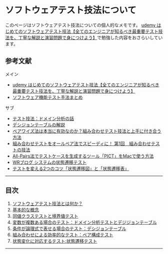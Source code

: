 # ソフトウェアテスト技法について

このページはソフトウェアテスト技法についての個人的なメモです。
[udemy はじめてのソフトウェアテスト技法【全てのエンジニアが知るべき最重要テスト技法を、丁寧な解説と演習問題で身につけよう】](https://www.udemy.com/course/software-test-design/)で勉強した内容をおさらいしています。

## 参考文献

メイン
- [udemy はじめてのソフトウェアテスト技法【全てのエンジニアが知るべき最重要テスト技法を、丁寧な解説と演習問題で身につけよう】](https://www.udemy.com/course/software-test-design/)
- [ソフトウェア機能テスト手法まとめ](https://qiita.com/yokoc1322/items/d7b4ad158698fd80f827)

サブ
- [テスト技法：ドメイン分析の話](https://note.com/suhahide/n/ncd4c46433bcb)
- [デシジョンテーブルの解説](https://softest.jp/?p=72)
- [ペアワイズ法は本当に有効なのか？組み合わせテスト技法と上手に付き合う方法](https://dev.classmethod.jp/articles/introduction-to-combination-testing-methods/)
- [組み合わせテストをオールペア法でスピーディに！ 第1回　組み合わせテストの技法](https://gihyo.jp/dev/feature/01/sp-test/0001?page=1)
- [All-Pairs法でテストケースを生成するツール「PICT」をMacで使う方法](https://qiita.com/suin/items/1561024218cadde67488)
- [WRブログ システムの状態遷移テスト](https://webrage.jp/techblog/transition_test_of_the_state_of_the_system/)
- [テストを変える2つのコツ「状態遷移図」と「状態遷移表」](https://www.qbook.jp/column/20180615_629.html)


---



## 目次
1. [ソフトウェアテスト技法とは何か？](./01.md)
2. [基本的な概念](#anchor2)
3. [同値クラステストと境界値テスト](#anchor3)
4. [変数が複数ある場合のテスト：ドメイン分析テストとデジジョンテーブル](#anchor4)
5. [条件が論理式で表せる場合のテスト：デシジョンテーブル](#anchor5)
6. [組み合わせによる効率的なテスト：ペア構成テスト](#anchor6)
7. [状態変化に対応するテスト:状態遷移テスト](#anchor7)

---